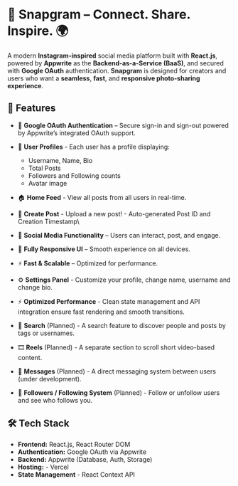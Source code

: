 # 📸 Snapgram – Connect. Share. Inspire. 🌍

A modern **Instagram-inspired** social media platform built with **React.js**, powered by **Appwrite** as the **Backend-as-a-Service (BaaS)**, and secured with **Google OAuth** authentication. **Snapgram** is designed for creators and users who want a **seamless**, **fast**, and **responsive photo-sharing experience**.

## 🚀 Features
- 🔐 **Google OAuth Authentication** – Secure sign-in and sign-out powered by Appwrite’s integrated OAuth support.

- 👤 **User Profiles** - Each user has a profile displaying:
    - Username, Name, Bio
    - Total Posts
    - Followers and Following counts
    - Avatar image

- 🏠 **Home Feed** - View all posts from all users in real-time.

- 📝 **Create Post** - Upload a new post! - Auto-generated Post ID and Creation Timestamp\

- 💬 **Social Media Functionality** – Users can interact, post, and engage.
- 📱 **Fully Responsive UI** – Smooth experience on all devices.
- ⚡ **Fast & Scalable** – Optimized for performance.
- ⚙️ **Settings Panel** - Customize your profile, change name, username and change bio.
- ⚡ **Optimized Performance** - Clean state management and API integration ensure fast rendering and smooth transitions.


- 🔎 **Search** (Planned) - A search feature to discover people and posts by tags or usernames.
- 🎞️ **Reels** (Planned) - A separate section to scroll short video-based content.
- 💬 **Messages** (Planned) - A direct messaging system between users (under development).
- 👥 **Followers / Following System** (Planned) - Follow or unfollow users and see who follows you.


## 🛠️ Tech Stack

- **Frontend:** React.js, React Router DOM
- **Authentication:** Google OAuth via Appwrite
- **Backend:** Appwrite (Database, Auth, Storage)
- **Hosting:** - Vercel
- **State Management** - React Context API
	